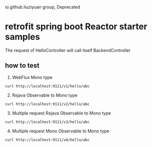 io.github.liuziyuan group, Deprecated
# retrofit spring boot Reactor starter samples
The request of HelloController will call itself BackendController

## how to test

1. WebFlux Mono type
```shell
curl http://localhost:9111/v1/hello/abc
```

2. Rxjava Observable to Mono type
```shell
curl http://localhost:9111/v2/hello/abc
```


3. Multiple request Rxjava Observable to Mono type
```shell
curl http://localhost:9111/v3/hello/abc
```

4. Multiple request Mono Observable to Mono type
```shell
curl http://localhost:9111/v4/hello/abc
```